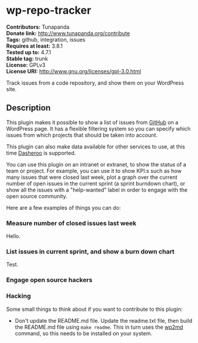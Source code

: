# wp-repo-tracker 
**Contributors:** Tunapanda  
**Donate link:** http://www.tunapanda.org/contribute  
**Tags:** github, integration, issues  
**Requires at least:** 3.8.1  
**Tested up to:** 4.7.1  
**Stable tag:** trunk  
**License:** GPLv3  
**License URI:** http://www.gnu.org/licenses/gpl-3.0.html  

Track issues from a code repository, and show them on your WordPress site.


## Description 
This plugin makes it possible to show a list of issues from [GitHub](https://www.github.com)
on a WordPress page. It has a flexible filtering system so you can specify 
which issues from which projects that should be taken into account. 

This plugin can also make data available for other services to use, at this time
[Dasheroo](http://www.dasheroo.com/) is supported.

You can use this plugin on an intranet or extranet, to show the status of a team
or project. For example, you can use it to show KPI:s such as how many issues that 
were closed last week, plot a graph over the current number of open issues in the 
current sprint (a sprint burndown chart), or show all the issues with a "help-wanted"
label in order to engage with the open source community.

Here are a few examples of things you can do:


### Measure number of closed issues last week 

Hello.


### List issues in current sprint, and show a burn down chart 

Test.


### Engage open source hackers 


### Hacking 
Some small things to think about if you want to contribute to this plugin:
* Don't update the README.md file. Update the readme.txt file, then build the
  README.md file using `make readme`. This in turn uses the
  [wp2md](https://github.com/wpreadme2markdown/wp-readme-to-markdown) command,
  so this needs to be installed on your system.